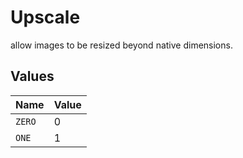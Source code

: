 # Upscale

allow images to be resized beyond native dimensions.


## Values

| Name   | Value  |
| ------ | ------ |
| `ZERO` | 0      |
| `ONE`  | 1      |